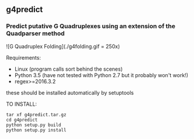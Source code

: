 ## g4predict

### Predict putative G Quadruplexes using an extension of the Quadparser method

![G Quadruplex Folding](./g4folding.gif = 250x)

Requirements:

* Linux (program calls sort behind the scenes)
* Python 3.5 (have not tested with Python 2.7 but it probably won't work!)
* regex>=2016.3.2

these should be installed automatically by setuptools

TO INSTALL:

    tar xf g4predict.tar.gz
    cd g4predict
    python setup.py build
    python setup.py install
